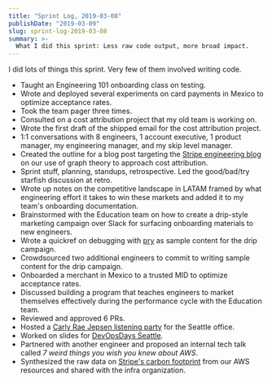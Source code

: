 ```yaml
---
title: "Sprint Log, 2019-03-08"
publishDate: "2019-03-09"
slug: sprint-log-2019-03-08
summary: >-
  What I did this sprint: Less raw code output, more broad impact.
---
```


I did lots of things this sprint. Very few of them involved writing code.

- Taught an Engineering 101 onboarding class on testing.
- Wrote and deployed several experiments on card payments in Mexico to optimize
  acceptance rates.
- Took the team pager three times.
- Consulted on a cost attribution project that my old team is working on.
- Wrote the first draft of the shipped email for the cost attribution project.
- 1:1 conversations with 8 engineers, 1 account executive, 1 product manager, my
  engineering manager, and my skip level manager.
- Created the outline for a blog post targeting the
  [Stripe engineering blog](https://stripe.com/blog/engineering) on our use of
  graph theory to approach cost attribution.
- Sprint stuff, planning, standups, retrospective. Led the good/bad/try starfish
  discussion at retro.
- Wrote up notes on the competitive landscape in LATAM framed by what
  engineering effort it takes to win these markets and added it to my team's
  onboarding documentation.
- Brainstormed with the Education team on how to create a drip-style marketing
  campaign over Slack for surfacing onboarding materials to new engineers.
- Wrote a quickref on debugging with [pry](https://github.com/pry/pry) as sample
  content for the drip campaign.
- Crowdsourced two additional engineers to commit to writing sample content for
  the drip campaign.
- Onboarded a merchant in Mexico to a trusted MID to optimize acceptance rates.
- Discussed building a program that teaches engineers to market themselves
  effectively during the performance cycle with the Education team.
- Reviewed and approved 6 PRs.
- Hosted a
  [Carly Rae Jepsen listening party](https://open.spotify.com/user/p4lindromica/playlist/51LWXLDxAuDSHFUfoelVXn?si=4wk5kzdbQc-zwuY4_BAMgA)
  for the Seattle office.
- Worked on slides for
  [DevOpsDays Seattle](https://www.devopsdays.org/events/2019-seattle/program/ryan-lopopolo/).
- Partnered with another engineer and proposed an internal tech talk called _7
  weird things you wish you knew about AWS_.
- Synthesized the raw data on
  [Stripe's carbon footprint](https://stripe.com/environment) from our AWS
  resources and shared with the infra organization.

